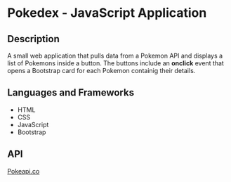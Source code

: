 # Pokedex - JavaScript Application 
## Description

A small web application that pulls data from a Pokemon API and displays a list of Pokemons inside a button. The buttons include an **onclick** event that opens a Bootstrap card for each Pokemon containig their details.

## Languages and Frameworks
- HTML
- CSS
- JavaScript
- Bootstrap

## API
[Pokeapi.co](pokeapi.co)





